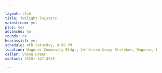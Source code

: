 ```yaml
---

layout: club
title: Twilight Twisters
mainstream: yes
plus: yes
advanced: no
rounds: no
hearassist: yes
schedule: 4th Saturday, 8:00 PM
location: Wagoner Community Bldg., Jefferson &amp; Cherokee, Wagoner, OK
caller: Shane Greer
contact: (918) 627-4539

---
```


